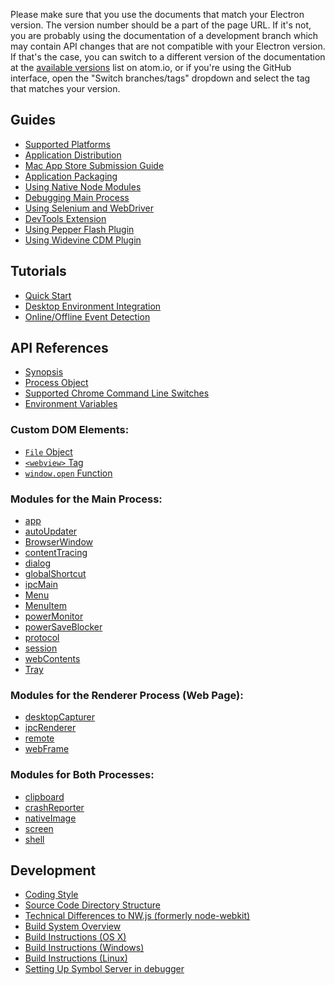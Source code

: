 Please make sure that you use the documents that match your Electron version.
The version number should be a part of the page URL. If it's not, you are
probably using the documentation of a development branch which may contain API
changes that are not compatible with your Electron version. If that's the case,
you can switch to a different version of the documentation at the
[available versions](http://electron.atom.io/docs/) list on atom.io, or if
you're using the GitHub interface, open the "Switch branches/tags" dropdown and
select the tag that matches your version.

## Guides

* [Supported Platforms](tutorial/supported-platforms.md)
* [Application Distribution](tutorial/application-distribution.md)
* [Mac App Store Submission Guide](tutorial/mac-app-store-submission-guide.md)
* [Application Packaging](tutorial/application-packaging.md)
* [Using Native Node Modules](tutorial/using-native-node-modules.md)
* [Debugging Main Process](tutorial/debugging-main-process.md)
* [Using Selenium and WebDriver](tutorial/using-selenium-and-webdriver.md)
* [DevTools Extension](tutorial/devtools-extension.md)
* [Using Pepper Flash Plugin](tutorial/using-pepper-flash-plugin.md)
* [Using Widevine CDM Plugin](tutorial/using-widevine-cdm-plugin.md)

## Tutorials

* [Quick Start](tutorial/quick-start.md)
* [Desktop Environment Integration](tutorial/desktop-environment-integration.md)
* [Online/Offline Event Detection](tutorial/online-offline-events.md)

## API References

* [Synopsis](api/synopsis.md)
* [Process Object](api/process.md)
* [Supported Chrome Command Line Switches](api/chrome-command-line-switches.md)
* [Environment Variables](api/environment-variables.md)

### Custom DOM Elements:

* [`File` Object](api/file-object.md)
* [`<webview>` Tag](api/web-view-tag.md)
* [`window.open` Function](api/window-open.md)

### Modules for the Main Process:

* [app](api/app.md)
* [autoUpdater](api/auto-updater.md)
* [BrowserWindow](api/browser-window.md)
* [contentTracing](api/content-tracing.md)
* [dialog](api/dialog.md)
* [globalShortcut](api/global-shortcut.md)
* [ipcMain](api/ipc-main.md)
* [Menu](api/menu.md)
* [MenuItem](api/menu-item.md)
* [powerMonitor](api/power-monitor.md)
* [powerSaveBlocker](api/power-save-blocker.md)
* [protocol](api/protocol.md)
* [session](api/session.md)
* [webContents](api/web-contents.md)
* [Tray](api/tray.md)

### Modules for the Renderer Process (Web Page):

* [desktopCapturer](api/desktop-capturer.md)
* [ipcRenderer](api/ipc-renderer.md)
* [remote](api/remote.md)
* [webFrame](api/web-frame.md)

### Modules for Both Processes:

* [clipboard](api/clipboard.md)
* [crashReporter](api/crash-reporter.md)
* [nativeImage](api/native-image.md)
* [screen](api/screen.md)
* [shell](api/shell.md)

## Development

* [Coding Style](development/coding-style.md)
* [Source Code Directory Structure](development/source-code-directory-structure.md)
* [Technical Differences to NW.js (formerly node-webkit)](development/atom-shell-vs-node-webkit.md)
* [Build System Overview](development/build-system-overview.md)
* [Build Instructions (OS X)](development/build-instructions-osx.md)
* [Build Instructions (Windows)](development/build-instructions-windows.md)
* [Build Instructions (Linux)](development/build-instructions-linux.md)
* [Setting Up Symbol Server in debugger](development/setting-up-symbol-server.md)

